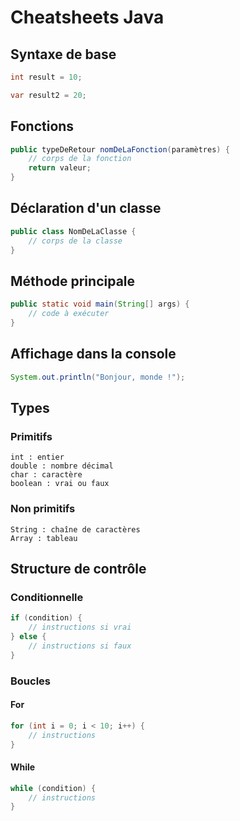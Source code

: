 # Cheatsheets Java

## Syntaxe de base

```java
int result = 10;

var result2 = 20;
```

## Fonctions

```java
public typeDeRetour nomDeLaFonction(paramètres) {
    // corps de la fonction
    return valeur;
}
```

## Déclaration d'un classe

```java
public class NomDeLaClasse {
    // corps de la classe
}
```

## Méthode principale

```java
public static void main(String[] args) {
    // code à exécuter
}
```

## Affichage dans la console

```java
System.out.println("Bonjour, monde !");
```

## Types

### Primitifs

    int : entier
    double : nombre décimal
    char : caractère
    boolean : vrai ou faux

### Non primitifs

    String : chaîne de caractères
    Array : tableau

## Structure de contrôle

### Conditionnelle

```java
if (condition) {
    // instructions si vrai
} else {
    // instructions si faux
}
```

### Boucles

#### For

```java
for (int i = 0; i < 10; i++) {
    // instructions
}
```

#### While

```java
while (condition) {
    // instructions
}
```
